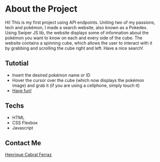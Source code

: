 # About the Project

Hi! This is my first project using API endpoints. Uniting two of my passions, tech and pokémon, I made a search website, also known as a Pokedex. Using Swiper JS lib, the website displays some of information about the pokémon you want to know on each and every side of the cube.
The website contains a spinning cube, which allows the user to interact with it by grabbing and scrolling the cube right and left.
Have a nice search!

## Tutotial

- Insert the desired pokémon name or ID
- Hover the cursor over the cube (which now displays the pokémon image) and grab it (if you are using a cellphone, simply touch it)
- [Have fun!](https://hcferraz.github.io/pokedex/)

## Techs
- HTML
- CSS Flexbox
- Javascript

## Contact Me
[Henrique Cabral Ferraz](https://www.linkedin.com/in/henrique-cabral-ferraz-8b2b68163/)